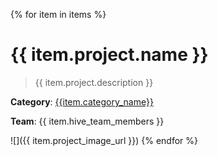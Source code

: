 {% for item in items %}

# {{ item.project.name }}

> {{ item.project.description }}

**Category**: [{{item.category_name}}]({{item.category_url}})

**Team**: {{ item.hive_team_members }}

![]({{ item.project_image_url }})
{% endfor %}
